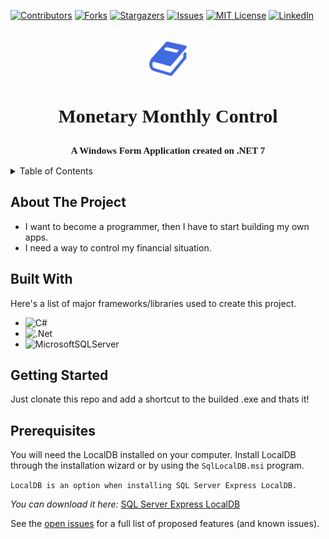 [![Contributors][contributors-shield]][contributors-url]
[![Forks][forks-shield]][forks-url]
[![Stargazers][stars-shield]][stars-url]
[![Issues][issues-shield]][issues-url]
[![MIT License][license-shield]][license-url]
[![LinkedIn][linkedin-shield]][linkedin-url]

<br>
<div align="center">
   <a href="https://github.com/GustavoCassel/MonetaryMonthlyControl">
      <img src="Images/book-512.png" alt="Logo" width="60" height="60">
   </a>

   <h3 align="center" style="font: 30px Consolas; font-weight: bold">
      Monetary Monthly Control
   </h3>

   <p align="center" style="font: 15px Consolas; font-weight: bold">
      A Windows Form Application created on .NET 7
   </p>
</div>

<details>
   <summary>Table of Contents</summary>
   <ol>
      <li>
         <a href="#about-the-project">About The Project</a>
         <li><a href="#built-with">Built With</a></li>
      </li>
      <li>
         <a href="#getting-started">Getting Started</a>
         <li><a href="#prerequisites">Prerequisites</a></li>
      </li>
   </ol>
</details>

## About The Project
* I want to become a programmer, then I have to start building my own apps.
* I need a way to control my financial situation.

## Built With

Here's a list of major frameworks/libraries used to create this project.

* ![C#][CSharp-shield]
* ![.Net][DotNet-shield]
* ![MicrosoftSQLServer][SQLServer-shield]

## Getting Started

Just clonate this repo and add a shortcut to the builded .exe and thats it!

## Prerequisites

You will need the LocalDB installed on your computer.
Install LocalDB through the installation wizard or by using the `SqlLocalDB.msi` program.

`LocalDB is an option when installing SQL Server Express LocalDB.`

_You can download it here:_ [SQL Server Express LocalDB][LocalDB-url]

See the [open issues](https://github.com/GustavoCassel/MonetaryMonthlyControl/issues) for a full list of proposed features (and known issues).

[contributors-shield]: https://img.shields.io/github/contributors/GustavoCassel/MonetaryMonthlyControl.svg?style=for-the-badge
[contributors-url]: https://github.com/GustavoCassel/MonetaryMonthlyControl/graphs/contributors
[forks-shield]: https://img.shields.io/github/forks/GustavoCassel/MonetaryMonthlyControl.svg?style=for-the-badge
[forks-url]: https://github.com/GustavoCassel/MonetaryMonthlyControl/network/members
[stars-shield]: https://img.shields.io/github/stars/GustavoCassel/MonetaryMonthlyControl.svg?style=for-the-badge
[stars-url]: https://github.com/GustavoCassel/MonetaryMonthlyControl/stargazers
[issues-shield]: https://img.shields.io/github/issues/GustavoCassel/MonetaryMonthlyControl.svg?style=for-the-badge
[issues-url]: https://github.com/GustavoCassel/MonetaryMonthlyControl/issues
[license-shield]: https://img.shields.io/github/license/GustavoCassel/MonetaryMonthlyControl.svg?style=for-the-badge
[license-url]: https://github.com/GustavoCassel/MonetaryMonthlyControl/blob/master/LICENSE.txt
[linkedin-shield]: https://img.shields.io/badge/-LinkedIn-black.svg?style=for-the-badge&logo=linkedin&colorB=555
[linkedin-url]: https://linkedin.com/in/gustavocassel/

[LocalDB-url]:https://learn.microsoft.com/en-us/sql/database-engine/configure-windows/sql-server-express-localdb?view=sql-server-ver16

[SQLServer-shield]: https://img.shields.io/badge/Microsoft%20SQL%20Server-CC2927?style=for-the-badge&logo=microsoft%20sql%20server&logoColor=white
[CSharp-shield]: https://img.shields.io/badge/c%23-%23239120.svg?style=for-the-badge&logo=c-sharp&logoColor=white
[DotNet-shield]: https://img.shields.io/badge/.NET-5C2D91?style=for-the-badge&logo=.net&logoColor=white